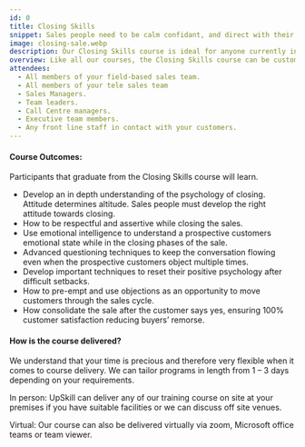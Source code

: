 ```yaml
---
id: 0
title: Closing Skills
snippet: Sales people need to be calm confidant, and direct with their intention making it easier for your customers to say yes!
image: closing-sale.webp
description: Our Closing Skills course is ideal for anyone currently in a sales role wanting to improve their closing ratio’s. Similarly, anyone who is new to sales and wants to learn effective closing skills will also benefit from enrolling in the Closing Skills course. This course is a must for anyone working in corporate sales, retail sales, direct sales, business to business sales or business to customer sales.
overview: Like all our courses, the Closing Skills course can be customised to suit specific business requirements. However, there are some essential closing concepts covered by our courses. Key concepts include, understanding emotional intelligence when closing a sale, reframing scenarios’, alternative closes, questioning techniques and bridging techniques.  Participants will graduate feeling  a massive boost in confidence enabling them to become more effective when closing sales and overcoming obstacles and objections.
attendees:
  - All members of your field-based sales team.
  - All members of your tele sales team
  - Sales Managers.
  - Team leaders.
  - Call Centre managers.
  - Executive team members.
  - Any front line staff in contact with your customers.
---
```


#### Course Outcomes:

Participants that graduate from the Closing Skills course will learn.

- Develop an in depth understanding of the psychology of closing. Attitude determines altitude. Sales people must develop the right attitude towards closing.
- How to be respectful and assertive while closing the sales.
- Use emotional intelligence to understand a prospective customers emotional state while in the closing phases of the sale.
- Advanced questioning techniques to keep the conversation flowing even when the prospective customers object multiple times.
- Develop important techniques to reset their positive psychology after difficult setbacks.
- How to pre-empt and use objections as an opportunity to move customers through the sales cycle.
- How consolidate the sale after the customer says yes, ensuring 100% customer satisfaction reducing buyers’ remorse.

#### How is the course delivered?

We understand that your time is precious and therefore very flexible when it comes to course delivery. We can tailor programs in length from 1 – 3 days depending on your requirements.

In person: UpSkill can deliver any of our training course on site at your premises if you have suitable facilities or we can discuss off site venues.

Virtual: Our course can also be delivered virtually via zoom, Microsoft office teams or team viewer.
